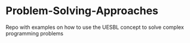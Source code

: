 # Problem-Solving-Approaches
Repo with examples on how to use the UESBL concept to solve complex programming problems
